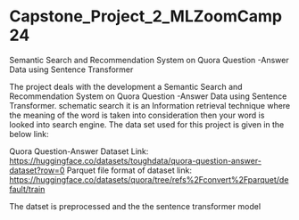 # Capstone_Project_2_MLZoomCamp24
Semantic Search and Recommendation System on Quora Question -Answer Data using Sentence Transformer

The project deals with the development a Semantic Search and Recommendation System on Quora Question -Answer Data using Sentence Transformer. schematic search it is an Information retrieval technique where the meaning of the word is taken into consideration then your word is looked into search engine. The data set used for this project is given in the below link:


Quora Question-Answer Dataset Link:  https://huggingface.co/datasets/toughdata/quora-question-answer-dataset?row=0
Parquet file format of dataset link: https://huggingface.co/datasets/quora/tree/refs%2Fconvert%2Fparquet/default/train


The datset is preprocessed and the the sentence transformer model 





    
